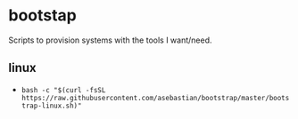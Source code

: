 # bootstap

Scripts to provision systems with the tools I want/need.

## linux

- `bash -c "$(curl -fsSL https://raw.githubusercontent.com/asebastian/bootstrap/master/bootstrap-linux.sh)"`
